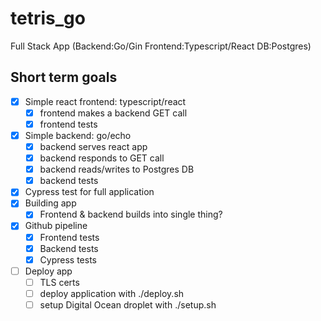 # tetris_go
Full Stack App (Backend:Go/Gin Frontend:Typescript/React DB:Postgres)
## Short term goals
- [X] Simple react frontend: typescript/react
  - [X] frontend makes a backend GET call
  - [X] frontend tests 
- [X] Simple backend: go/echo
  - [X] backend serves react app
  - [X] backend responds to GET call
  - [X] backend reads/writes to Postgres DB 
  - [X] backend tests 
- [X] Cypress test for full application
- [X] Building app
  - [X] Frontend & backend builds into single thing?
- [X] Github pipeline
  - [X] Frontend tests
  - [X] Backend tests
  - [X] Cypress tests
- [ ] Deploy app
  - [ ] TLS certs
  - [ ] deploy application with ./deploy.sh
  - [ ] setup Digital Ocean droplet with ./setup.sh